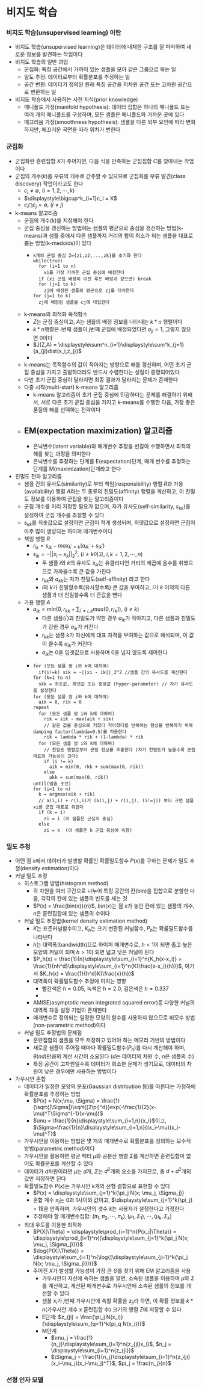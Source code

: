 # 비지도 학습

### 비지도 학습(unsupervised learning) 이란
- 비지도 학습(unsupervised learning)은 데이터에 내재한 구조를 잘 파악하여 새로운 정보를 발견하는 작업이다
- 비지도 학습의 일반 과업
  - 군집화: 특징 공간에서 가까이 있는 샘플을 모아 같은 그룹으로 묶는 일
  - 밀도 추정: 데이터로부터 확률분포를 추정하는 일
  - 공간 변환: 데이터가 정의된 원래 특징 공간을 저차원 공간 또는 고차원 공간으로 변환하는 일
- 비지도 학습에서 사용하는 사전 지식(prior knowledge)
  - 매니폴드 가정(manifold hypothesis): 데이터 집합은 하나의 매니폴드 또는 여러 개의 매니폴드를 구성하며, 모든 샘플은 매니폴드와 가까운 곳에 있다
  - 매끄러움 가정(smoothness hypothesis): 샘플을 다른 외부 요인에 따라 변화하지만, 매끄러운 곡면을 따라 위치가 변한다


### 군집화
- 군집화란 훈련집합 $X$가 주어지면, 다음 식을 만족하는 군집집합 $C$를 찾아내는 작업이다
- 군집의 개수($k$)를 부류의 개수로 간주할 수 있으므로 군집화를 부류 발견(class discovery) 작업이라고도 한다
  - $c_i \neq \emptyset$, $(i=1,2, \cdots, k)$
  - $\displaystyle\bigcup^k_{i=1}c_i = X$
  - $c_i\bigcap c_j = \emptyset$, $(i \neq j)$
- k-means 알고리즘
  - 군집의 개수($k$)를 지정해야 한다
  - 군집 중심을 갱신하는 방법에는 샘플의 평균으로 중심을 갱신하는 방법(k-means)과 샘플 중에서 다른 샘플까지 거리의 합이 최소가 되는 샘플을 대표로 뽑는 방법(k-medoids)이 있다
    - ```
      k개의 군집 중심 Z={z1,z2,...,zk}를 초기화 한다
      while(true)
        for (i=1 to n)
          xi를 가장 가까운 군집 중심에 배정한다
        if (xi 군집 배정이 이전 루프 배정과 같으면) break
        for (j=1 to k)
          zj에 배정된 샘플의 평균으로 zj를 대치한다
      for (j=1 to k)
        zj에 배정된 샘플을 cj에 대입한다
      ```
  - k-means의 최적화 목적함수
    - $Z$는 군집 중심이고, $A$는 샘플의 배정 정보를 나타내는 $k*n$ 행렬이다
    - $k*n$행렬은 $i$번째 샘플이 $j$번째 군집에 배정되었다면 $a_{ji}=1$, 그렇지 않으면 $0$이다
    - $J(Z,A) = \displaystyle\sum^n_{i=1}\displaystyle\sum^k_{j=1}{a_{ji}dist(x_i,z_j)}$
    - 
  - k-means는 목적함수의 값이 작아지는 방향으로 해를 갱신하며, 어떤 초기 군집 중심을 가지고 출발하더라도 반드시 수렴한다는 성질이 증명되어있다
  - 다만 초기 군집 중심이 달라지면 최종 결과가 달라지는 문제가 존재한다
  - 다중 시작(multi-start) k-means 알고리즘
    - k-means 알고리즘이 초기 군집 중심에 민감하다는 문제를 해결하기 위해서, 서로 다른 초기 군집 중심을 가지고 k-means를 수행한 다음, 가장 좋은 품질의 해를 선택하는 전략이다
  - EM(expectation maximization) 알고리즘
    -
    - 은닉변수(latent variable)와 매개변수 추정을 번갈아 수행하면서 최적의 해를 찾는 과정을 의미한다
    - 은닉변수를 추정하는 단계를 E(expectation)단계, 매개 변수를 추정하는 단계를 M(maximization)단계라고 한다
- 친밀도 전파 알고리즘
  - 샘플 간의 유사도(similarity)로 부터 책임(responsibility) 행렬 $R$과 가용(availability) 행렬 $A$라는 두 종류의 친밀도(affinity) 행렬을 계산하고, 이 친밀도 정보를 이용하여 군집을 찾는 알고리즘이다
  - 군집 개수를 미리 지정할 필요가 없으며, 자가 유사도(self-similarity, $s_{kk}$)를 설정하여 군집 개수를 조절할 수 있다
  - $s_{kk}$를 최솟값으로 설정하면 군집이 적게 생성되며, 최댓값으로 설정하면 군집이 아주 많이 생성되는 하이퍼 매개변수이다
  - 책임 행렬 $R$
    - $r_{ik} = s_{ik} - max_{k^\prime \neq k}(a_{ik^\prime} + s_{ik^\prime})$
    - $s_{ik} = -||x_i - x_k||^2_2$, ($i \neq k$이고, $i,k = 1,2,\cdots,n$)
      - 두 샘플 $i$와 $k$의 유사도 $s_{ik}$는 유클리디언 거리의 제곱에 음수를 취했으므로 가까울수록 큰 값을 가진다
      - $r_{kk}$와 $a_{kk}$는 자가 친밀도(self-affinity) 라고 한다
      - $i$와 $k$가 친밀할수록(유사할수록) 큰 값을 부여하고, $i$가 $k$ 이외의 다른 샘플과 더 친밀할수록 더 큰값을 뺀다
  - 가용 행렬 $A$
    - $a_{ik} = min(0, r_{kk} + \displaystyle\sum_{i^\prime \neq i,k}{max(0,r_{i^\prime k})})$, $(i \neq k)$
      - 다른 샘플($i^\prime$)과 친밀도가 약한 경우 $a_{ik}$가 작아지고, 다른 샘플과 친밀도가 강한 경우 $a_{ik}$가 커진다
      - $r_{kk}$는 샘플 $k$가 자신에게 대표 자격을 부여하는 값으로 해석되며, 이 값이 클수록 $a_{ik}$가 커진다
      - $a_{ik}$는 0을 임곗값으로 사용하며 0을 넘지 않도록 제어한다
    - ```
      for (모든 샘플 쌍 i와 k에 대하여)
        if(i!=k) sik = -||xi - ik||_2^2 //샘플 간의 유사도를 계산한다
      for (k=1 to n)
        skk = 최솟값, 최댓값 또는 중앙값 (hyper-parameter) // 자가 유사도를 설정한다
      for (모든 샘플 쌍 i와 k에 대하여)
        aik = 0, rik = 0
      repeat
        for (모든 샘플 쌍 i와 k에 대하여)
          rik = sik - max(aik + sik)
          // 같은 값을 중심으로 커졌다 작아졌다를 반복하는 현상을 반복하기 위해 damping factor(lambda=0.5)를 적용한다
          rik = lambda * rik + (1-lambda) * rik
        for (모든 샘플 쌍 i와 k에 대하여)
          // 친밀도 행렬로부터 군집 정보를 추출한다 (자가 친밀도가 높을수록 군집 대표의 가능성이 크다)
          if (i != k)
            aik = min(0, rkk + sum(max(0, rik))
          else
            akk = sum(max(0, rik))
      until(멈춤 조건)
      for (i=1 to n)
        k = argmax(aik + rik)
        // a(i,i) + r(i,i)가 (a(i,j) + r(i,j), (i!=j)) 보다 크면 샘플 xi를 군집 대표로 취한다
        if (k = i)
          zi = i (이 샘플은 군집의 중심)
        else
          zi = k  (이 샘플은 k 군집 중심에 속함)
      ```

### 밀도 추청
- 어떤 점 $x$에서 데이터가 발생할 확률인 확률밀도함수 $P(x)$를 구하는 문제가 밀도 추정(density estimation)이다
- 커널 밀도 추정
  - 히스토그램 방법(histogram method)
    - 각 차원을 여러 구간으로 나누어 특징 공간의 칸(bin)을 집합으로 분할한 다음, 각각의 칸에 있는 샘플의 빈도를 세는 것
    - $P(x) = \frac{bin(x)}{n}$, $bin(x)$는 점 $x$가 놓인 칸에 있는 샘플의 개수, $n$은 훈련집합에 있는 샘플의 수이다
  - 커널 밀도 추정법(kernel density estimation method)
    - $K$는 표준커널함수이고, $K_h$는 크기 변환된 커널함수, $P_h$는 확률밀도함수를 나타낸다
    - $h$는 대역폭(bandwidth)으로 하이퍼 매개변수로, $h<1$이 되면 좁고 높은 모양의 커널이 되며 $h>1$이 되면 넓고 낮은 커널이 된다
    - $P_h(x) = \frac{1}{n}\displaystyle\sum_{i=1}^n{K_h(x-x_i)} = \frac{1}{nh^d}\displaystyle\sum_{i=1}^n{K(\frac{x-x_i}{h})}$, 여기서 $K_h(x) = \frac{1}{h^d}K(\frac{x}{h})$
    - 대역폭이 확률밀도함수 추정에 미치는 영향
      - 빨간색은 $h=0.05$, 녹색은 $h=2.0$, 검은색은 $h=0.337$
      - 
    - AMISE(asymptotic mean integrated squared error)등 다양한 커널의 대역폭 자동 설정 기법이 존재한다
    - 매개변수로 정의되는 일정한 모양의 함수를 사용하지 않으므로 비모수 방법(non-parametric method)이다
  - 커널 밀도 추정법의 문제점
    - 훈련집합의 샘플을 모두 저장하고 있어야 하는 메모리 기반의 방법이다
    - 새로운 샘플이 주어질 때마다 확률밀도함수($P_h$)를 다시 계산해야 하며, $\theta(nd)$만큼의 계산 시간이 소요된다 ($d$는 데이터의 차원 수, $n$은 샘플의 수)
    - 특징 공간이 고차원일수록 데이터가 희소한 문제가 생기므로, 데이터의 차원이 낮은 경우에만 사용하는 방법이다
- 가우시안 혼합
  - 데이터가 일정한 모양의 분포(Gaussian distribution 등)를 따른다는 가정하에 확률분포를 추정하는 방법
    - $P(x) = N(x;\mu, \Sigma) = \frac{1}{\sqrt{|\Sigma|}\sqrt{(2\pi)^d}}exp(-\frac{1}{2}(x-\mu)^T\Sigma^{-1}(x-\mu))$
    - $\mu = \frac{1}{n}\displaystyle\sum_{i=1,n}{x_i}$이고, $\Sigma=\frac{1}{n}\displaystyle\sum_{i=1,n}{(x_i-\mu)(x_i-\mu)^T}$
  - 가우시안을 이용하는 방법은 몇 개의 매개변수로 확률분포를 정의하는 모수적 방법(parametric method)이다 
  - 가우시안을 활용하면 평균 벡터 $\mu$와 공분산 행렬 $\Sigma$를 계산하면 훈련집합이 없어도 확률분포를 계산할 수 있다
  - 데이터가 $d$차원이라면 $\mu$는 $d$개, $\Sigma$는 $d^2$개의 요소를 가지므로, 총 $d+d^2$개의 값만 저장하면 된다
  - 확률밀도함수 $P(x)$는 가우시안 $k$개의 선형 결합으로 표현할 수 있다
    - $P(x) = \displaystyle\sum_{j=1}^k{\pi_j N(x; \mu_j, \Sigma_j)}
    - 혼합 계수 $\pi_j$는 0과 1사이의 값이고, $\displaystyle\sum_{j=1}^k{\pi_j} = 1$을 만족하며, 가우시안의 갯수 $k$는 사용자가 설정한다고 가정한다
    - 추정해야 할 매개변수집합: $(\pi_1, \pi_2, \cdots, \pi_k), (\mu_1, \Sigma_1), \cdots, (\mu_k, \Sigma_k)$
  - 최대 우도를 이용한 최적화
    - $P(X|\Theta) = \displaystyle\prod_{i=1}^n{P(x_i|\Theta)} = \displaystyle\prod_{i=1}^n{(\displaystyle\sum_{j=1}^k{\pi_j N(x; \mu_j, \Sigma_j)})}$
    - $\log{P(X|\Theta)} = \displaystyle\sum_{i=1}^n{\log{(\displaystyle\sum_{j=1}^k{\pi_j N(x; \mu_j, \Sigma_j)})}}$
    - 주어진 $X$가 발생할 가능성이 가장 큰 $\Theta$를 찾기 위해 EM 알고리즘을 사용
      - 가우시안이 자신에 속하는 샘플을 알면, 소속된 샘플을 이용하여 $\mu$와 $\Sigma$를 계산하고, 계산된 매개변수로 가우시안에 소속된 샘플의 정보를 개선할 수 있다
      - 샘플 $x_i$가 $j$번째 가우시안에 속할 확률을 $z_{ji}$라 하면, 이 확률 정보를 $k*n$(가우시안 개수 x 훈련집합 수) 크기의 행렬 $Z$에 저장할 수 있다
      - E단계: $z_{ji} = \frac{\pi_j N(x_i)}{\displaystyle\sum_{q=1}^k{pi_q N(x_i)}}$
      - M단계
        - $\mu_j = \frac{1}{n_j}\displaystyle\sum_{i=1}^n{z_{ji}x_i}$, $n_j = \displaystyle\sum_{i=1}^n{z_{ji}}$
        - $\Sigma_j = \frac{1}{n_j}\displaystyle\sum_{i=1}^n{z_{ji}(x_i-\mu_j)(x_i-\mu_j)^T}$, $pi_j = \frac{n_j}{n}$


### 선형 인자 모델

















